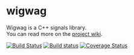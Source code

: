# wigwag
Wigwag is a C++ signals library.  
You can read more on the [project wiki](https://github.com/koplyarov/wigwag/wiki).

[![Build Status](https://travis-ci.org/koplyarov/wigwag.svg?branch=master)](https://travis-ci.org/koplyarov/wigwag)
[![Build status](https://ci.appveyor.com/api/projects/status/n6tej2re7abs5coy/branch/master?svg=true)](https://ci.appveyor.com/project/koplyarov/wigwag)
[![Coverage Status](https://coveralls.io/repos/github/koplyarov/wigwag/badge.svg?branch=master)](https://coveralls.io/github/koplyarov/wigwag?branch=master)
